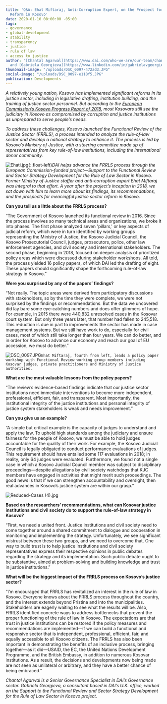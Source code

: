 ```yaml
---
title: 'Q&A: Ehat Miftaraj, Anti-Corruption Expert, on the Prospect for Rule-of-Law
  Reform in Kosovo'
date: 2020-01-10 08:00:00 -05:00
tags:
- governance
- global-development
- stability
- transparency
- justice
- rule of law
- access to justice
author: "[Chantal Agarwal](https://www.dai.com/who-we-are/our-team/chantal-agarwal)
  and [Gabriela Georgieva](https://www.linkedin.com/in/gabrielavgeorgieva/)"
thumbnail-image: "/uploads/DSC_0097-472ad3.JPG"
social-image: "/uploads/DSC_0097-e118f5.JPG"
publication: Developments
---
```


*A relatively young nation, Kosovo has implemented significant reforms in its justice sector, including in legislative drafting, institution building, and the training of justice sector personnel. But according to the [European Commission’s Kosovo Progress Report of 2018](https://ec.europa.eu/neighbourhood-enlargement/sites/near/files/20180417-kosovo-report.pdf), most Kosovars still see the judiciary in Kosovo as compromised by corruption and justice institutions as unprepared to serve people’s needs.* 

*To address these challenges, Kosovo launched the Functional Review of the Justice Sector (FRRLS), a process intended to analyze the rule-of-law sector and develop a national strategy to enhance it. The process is led by Kosovo’s Ministry of Justice, with a steering committee made up of representatives from key rule-of-law institutions, including the international donor community.*




![Ehati.jpg](/uploads/Ehati.jpg){:.float-left}*DAI helps advance the FRRLS process through the European Commission-funded project—Support to the Functional Review and Sector Strategy Development for the Rule of Law Sector in Kosovo. Former Ministry of Justice staffer and anti-corruption expert Ehat Miftaraj was integral to that effort. A year after the project’s inception in 2018, we sat down with him to learn more about its findings, its recommendations, and the prospects for meaningful justice sector reform in Kosovo.*

**Can you tell us a little about the FRRLS process?**

“The Government of Kosovo launched its functional review in 2016. Since the process involves so many technical areas and organizations, we broke it into phases. The first phase analyzed seven 'pillars,' or key aspects of judicial reform, which were in turn identified by working groups representing the Ministry of Justice, the Kosovo Judicial Council, the Kosovo Prosecutorial Council, judges, prosecutors, police, other law enforcement agencies, and civil society and international stakeholders. The second phase, beginning in 2018, focused on deeper analysis of prioritized policy areas which were discussed during stakeholder workshops. All told, the process yielded 16 policy papers, of which DAI led the drafting of eight. These papers should significantly shape the forthcoming rule-of-law strategy in Kosovo.”

**Were you surprised by any of the papers’ findings?**

“Not really. The topic areas were derived from participatory discussions with stakeholders, so by the time they were complete, we were not surprised by the findings or recommendations. But the data we uncovered did lay bare some eye-catching numbers and does offer glimmers of hope. For example, in 2015 there were 440,832 unresolved cases in the Kosovar court system. But only three years later, that number had fallen to 245,518. This reduction is due in part to improvements the sector has made in case management systems. But we still have work to do, especially for civil cases, most of which still take longer than four years. We can do better, and in order for Kosovo to advance our economy and reach our goal of EU accession, we must do better.”

![DSC_0097.JPG](/uploads/DSC_0097.JPG)`Ehat Miftaraj, fourth from left, leads a policy paper workshop with Functional Review working group members including Kosovar judges, private practitioners and Ministry of Justice authorities.`

**What are the most valuable lessons from the policy papers?**

“The review’s evidence-based findings indicate that our justice sector institutions need immediate interventions to become more independent, professional, efficient, fair, and transparent. Most importantly, the institutional integrity of the justice institutions and personal integrity of justice system stakeholders is weak and needs improvement.” 

**Can you give us an example?**

“A simple but critical example is the capacity of judges to understand and apply the law. To uphold high standards among the judiciary and ensure fairness for the people of Kosovo, we must be able to hold judges accountable for the quality of their work. For example, the Kosovo Judicial Council is legally obligated to conduct performance evaluations of judges. This requirement should have entailed some 117 evaluations in 2018; in reality, only 64 judges were evaluated. Furthermore, we found not a single case in which a Kosovo Judicial Council member was subject to disciplinary proceedings—despite allegations by civil society watchdogs that KJC members have engaged in activities that might merit such proceedings. The good news is that if we can strengthen accountability and oversight, then real advances in Kosovo’s justice system are within our grasp.”

![Reduced-Cases (4).jpg](/uploads/Reduced-Cases%20(4).jpg)

**Based on the researchers’ recommendations, what can Kosovar justice institutions and civil society do to support the rule-of-law strategy in Kosovo?**

“First, we need a united front. Justice institutions and civil society need to come together around a shared commitment to dialogue and cooperation in monitoring and implementing the strategy. Unfortunately, we see significant mistrust between these two groups, and we need to overcome that. One way to build trust is to help justice institutions and civil society representatives express their respective opinions in public debates regarding the strategy and its implementation. Such public debate ought to be substantive, aimed at problem-solving and building knowledge and trust in justice institutions.” 

**What will be the biggest impact of the FRRLS process on Kosovo’s justice sector?**

“I’m encouraged that FRRLS has revitalized an interest in the rule of law in Kosovo. Everyone knows about the FRRLS process throughout the country, and the interest extends beyond Pristina and into the municipalities. Stakeholders are eagerly waiting to see what the results will be. Also, FRRLS identified concrete ways to address bottlenecks that prevent the proper functioning of the rule of law in Kosovo. The expectations are that trust in justice institutions can be restored if the policy measures and recommendations are implemented—if we can build a functional and responsive sector that is independent, professional, efficient, fair, and equally accessible to all Kosovo citizens. The FRRLS has also been important in demonstrating the benefits of an inclusive process, bringing together—as it did—USAID, the EC, the United Nations Development Programme, and the British Embassy, in addition to numerous Kosovar institutions. As a result, the decisions and developments now being made are not seen as unilateral or arbitrary, and they have a better chance of being embraced.”

*Chantal Agarwal is a Senior Governance Specialist in DAI’s Governance sector. Gabriela Georgieva, a consultant based in DAI’s U.K. office, worked on the Support to the Functional Review and Sector Strategy Development for the Rule of Law Sector in Kosovo project.*